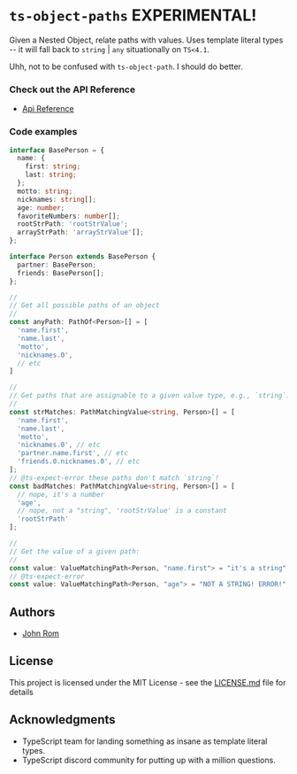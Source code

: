 # `ts-object-paths` EXPERIMENTAL!

Given a Nested Object, relate paths with values. Uses template literal types -- it will fall back to `string` | `any` situationally on `TS<4.1`.

Uhh, not to be confused with `ts-object-path`. I should do better.

### Check out the API Reference

- [Api Reference](./docs/API.md)

### Code examples

```ts
interface BasePerson = {
  name: {
    first: string;
    last: string;
  };
  motto: string;
  nicknames: string[];
  age: number;
  favoriteNumbers: number[];
  rootStrPath: 'rootStrValue';
  arrayStrPath: 'arrayStrValue'[];
};

interface Person extends BasePerson {
  partner: BasePerson;
  friends: BasePerson[];
};

//
// Get all possible paths of an object
//
const anyPath: PathOf<Person>[] = [
  'name.first',
  'name.last',
  'motto',
  'nicknames.0',
  // etc
]

//
// Get paths that are assignable to a given value type, e.g., `string`:
//
const strMatches: PathMatchingValue<string, Person>[] = [
  'name.first',
  'name.last',
  'motto',
  'nicknames.0', // etc
  'partner.name.first', // etc
  'friends.0.nicknames.0', // etc
];
// @ts-expect-error these paths don't match `string`!
const badMatches: PathMatchingValue<string, Person>[] = [
  // nope, it's a number
  'age',
  // nope, not a "string", 'rootStrValue' is a constant
  'rootStrPath'
];

//
// Get the value of a given path:
//
const value: ValueMatchingPath<Person, "name.first"> = "it's a string";
// @ts-expect-error
const value: ValueMatchingPath<Person, "age"> = "NOT A STRING! ERROR!";
```

## Authors

- [John Rom](https://johnrom.com)

## License

This project is licensed under the MIT License - see the [LICENSE.md](LICENSE.md) file for details

## Acknowledgments

- TypeScript team for landing something as insane as template literal types.
- TypeScript discord community for putting up with a million questions.
